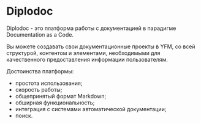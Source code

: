 # Diplodoc

Diplodoc - это платформа работы с документацией в парадигме Documentation as a Code. 

Вы можете создавать свои документационные проекты в YFM, cо всей структурой, контентом и элементами, необходимыми для качественного предоставления информации пользователям. 

Достоинства платформы:

* простота использования;
* скорость работы;
* общепринятый формат Markdown;
* обширная функциональность;
* интеграция с системами автоматической документации;
* поиск.
